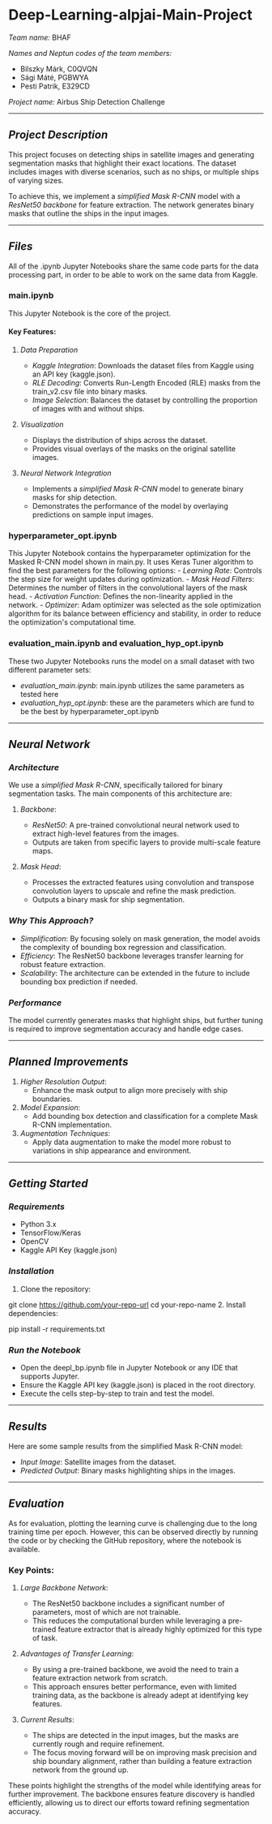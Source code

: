 # Deep-Learning-alpjai-Main-Project  

*Team name:* BHAF  

*Names and Neptun codes of the team members:*  
- Bilszky Márk, C0QVQN  
- Sági Máté, PGBWYA  
- Pesti Patrik, E329CD  

*Project name:* Airbus Ship Detection Challenge  

---

## *Project Description*  
This project focuses on detecting ships in satellite images and generating segmentation masks that highlight their exact locations. The dataset includes images with diverse scenarios, such as no ships, or multiple ships of varying sizes.  

To achieve this, we implement a *simplified Mask R-CNN* model with a *ResNet50 backbone* for feature extraction. The network generates binary masks that outline the ships in the input images.  

---

## *Files*  

All of the .ipynb Jupyter Notebooks share the same code parts for the data processing part, in order to be able to work on the same data from Kaggle.

### **main.ipynb**  
This Jupyter Notebook is the core of the project.  

#### Key Features:  
1. *Data Preparation*  
   - *Kaggle Integration*: Downloads the dataset files from Kaggle using an API key (kaggle.json).  
   - *RLE Decoding*: Converts Run-Length Encoded (RLE) masks from the train_v2.csv file into binary masks.  
   - *Image Selection*: Balances the dataset by controlling the proportion of images with and without ships.  

2. *Visualization*  
   - Displays the distribution of ships across the dataset.  
   - Provides visual overlays of the masks on the original satellite images.  

3. *Neural Network Integration*  
   - Implements a *simplified Mask R-CNN* model to generate binary masks for ship detection.  
   - Demonstrates the performance of the model by overlaying predictions on sample input images.

### **hyperparameter_opt.ipynb**
This Jupyter Notebook contains the hyperparameter optimization for the Masked R-CNN model shown in main.py.
It uses Keras Tuner algorithm to find the best parameters for the following options:
    - *Learning Rate*: Controls the step size for weight updates during optimization.
    - *Mask Head Filters*: Determines the number of filters in the convolutional layers of the mask head.
    - *Activation Function*: Defines the non-linearity applied in the network.
    - *Optimizer*: Adam optimizer was selected as the sole optimization algorithm for its balance between efficiency and stability, in order to reduce the optimization's computational time.

### **evaluation_main.ipynb and evaluation_hyp_opt.ipynb**
These two Jupyter Notebooks runs the model on a small dataset with two different parameter sets:
   - *evaluation_main.ipynb*: main.ipynb utilizes the same parameters as tested here
   - *evaluation_hyp_opt.ipynb*: these are the parameters which are fund to be the best by hyperparameter_opt.ipynb
---

## *Neural Network*  

### *Architecture*  
We use a *simplified Mask R-CNN*, specifically tailored for binary segmentation tasks. The main components of this architecture are:  

1. *Backbone*:  
   - *ResNet50*: A pre-trained convolutional neural network used to extract high-level features from the images.  
   - Outputs are taken from specific layers to provide multi-scale feature maps.  

2. *Mask Head*:  
   - Processes the extracted features using convolution and transpose convolution layers to upscale and refine the mask prediction.  
   - Outputs a binary mask for ship segmentation.  

### *Why This Approach?*  
- *Simplification*: By focusing solely on mask generation, the model avoids the complexity of bounding box regression and classification.  
- *Efficiency*: The ResNet50 backbone leverages transfer learning for robust feature extraction.  
- *Scalability*: The architecture can be extended in the future to include bounding box prediction if needed.  

### *Performance*  
The model currently generates masks that highlight ships, but further tuning is required to improve segmentation accuracy and handle edge cases.  

---

## *Planned Improvements*  
1. *Higher Resolution Output*:  
   - Enhance the mask output to align more precisely with ship boundaries.  
2. *Model Expansion*:  
   - Add bounding box detection and classification for a complete Mask R-CNN implementation.  
3. *Augmentation Techniques*:  
   - Apply data augmentation to make the model more robust to variations in ship appearance and environment.  

---

## *Getting Started*  

### *Requirements*  
- Python 3.x  
- TensorFlow/Keras  
- OpenCV  
- Kaggle API Key (kaggle.json)  

### *Installation*  
1. Clone the repository:  
   
git clone https://github.com/your-repo-url
cd your-repo-name
2. Install dependencies:  
   
pip install -r requirements.txt

### *Run the Notebook*  
- Open the deepl_bp.ipynb file in Jupyter Notebook or any IDE that supports Jupyter.  
- Ensure the Kaggle API key (kaggle.json) is placed in the root directory.  
- Execute the cells step-by-step to train and test the model.  

---
## *Results*  
Here are some sample results from the simplified Mask R-CNN model:  
- *Input Image*: Satellite images from the dataset.  
- *Predicted Output*: Binary masks highlighting ships in the images.  

---

## *Evaluation*  

As for evaluation, plotting the learning curve is challenging due to the long training time per epoch. However, this can be observed directly by running the code or by checking the GitHub repository, where the notebook is available.  

### Key Points:  
1. *Large Backbone Network*:  
   - The ResNet50 backbone includes a significant number of parameters, most of which are not trainable.  
   - This reduces the computational burden while leveraging a pre-trained feature extractor that is already highly optimized for this type of task.  

2. *Advantages of Transfer Learning*:  
   - By using a pre-trained backbone, we avoid the need to train a feature extraction network from scratch.  
   - This approach ensures better performance, even with limited training data, as the backbone is already adept at identifying key features.  

3. *Current Results*:  
   - The ships are detected in the input images, but the masks are currently rough and require refinement.  
   - The focus moving forward will be on improving mask precision and ship boundary alignment, rather than building a feature extraction network from the ground up.  

These points highlight the strengths of the model while identifying areas for further improvement. The backbone ensures feature discovery is handled efficiently, allowing us to direct our efforts toward refining segmentation accuracy.
